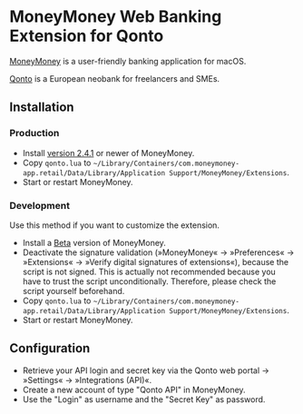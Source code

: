 # MoneyMoney Web Banking Extension for Qonto

[MoneyMoney](https://moneymoney-app.com/) is a user-friendly banking application for macOS.

[Qonto](https://app.qonto.com/) is a European neobank for freelancers and SMEs.

## Installation

### Production

- Install [version 2.4.1](https://moneymoney-app.com/download/) or newer of MoneyMoney.
- Copy `qonto.lua` to `~/Library/Containers/com.moneymoney-app.retail/Data/Library/Application Support/MoneyMoney/Extensions`.
- Start or restart MoneyMoney.

### Development

Use this method if you want to customize the extension.

- Install a [Beta](https://moneymoney-app.com/beta/) version of MoneyMoney.
- Deactivate the signature validation (»MoneyMoney« → »Preferences« → »Extensions« → »Verify digital signatures of extensions«), because the script is not signed. This is actually not recommended because you have to trust the script unconditionally. Therefore, please check the script yourself beforehand.
- Copy `qonto.lua` to `~/Library/Containers/com.moneymoney-app.retail/Data/Library/Application Support/MoneyMoney/Extensions`.
- Start or restart MoneyMoney.

## Configuration

- Retrieve your API login and secret key via the Qonto web portal → »Settings« → »Integrations (API)«.
- Create a new account of type "Qonto API" in MoneyMoney.
- Use the "Login" as username and the "Secret Key" as password.
